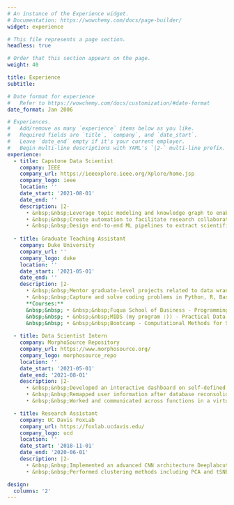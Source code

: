```yaml
---
# An instance of the Experience widget.
# Documentation: https://wowchemy.com/docs/page-builder/
widget: experience

# This file represents a page section.
headless: true

# Order that this section appears on the page.
weight: 40

title: Experience
subtitle:

# Date format for experience
#   Refer to https://wowchemy.com/docs/customization/#date-format
date_format: Jan 2006

# Experiences.
#   Add/remove as many `experience` items below as you like.
#   Required fields are `title`, `company`, and `date_start`.
#   Leave `date_end` empty if it's your current employer.
#   Begin multi-line descriptions with YAML's `|2-` multi-line prefix.
experience:
  - title: Capstone Data Scientist
    company: IEEE
    company_url: https://ieeexplore.ieee.org/Xplore/home.jsp
    company_logo: ieee
    location: ''
    date_start: '2021-08-01'
    date_end: ''
    description: |2-
      • &nbsp;&nbsp;Leverage topic modeling and knowledge graph to enable efficient cross-disciplinary research and new concepts discovery for large-scale datasets (5.4M+ publications) hosted by IEEE *Xplore* digital library.  
      • &nbsp;&nbsp;Create automation to facilitate research collaboration across divisions and increase search efficiency.  
      • &nbsp;&nbsp;Design end-to-end ML pipelines to extract scientific concepts, validate through graph linkages; Tag paper with concepts based on relevancy, and establish the parent-child hierarchy between concepts.  
        
  - title: Graduate Teaching Assistant
    company: Duke University
    company_url: ''
    company_logo: duke
    location: ''
    date_start: '2021-05-01'
    date_end: ''
    description: |2-
      • &nbsp;&nbsp;Mentor graduate-level projects related to data wrangling, modeling, analysis, and application.  
      • &nbsp;&nbsp;Capture and solve coding problems in Python, R, Bash, Git for inter-disciplinary students.  
      **Courses:**  
      &nbsp;&nbsp; • &nbsp;&nbsp;Fuqua School of Business - Programming for Analysis and Visualization, Data Analytics and Applications [course site](https://www.fuqua.duke.edu/programs/accelerated-msqm-business-analytics/curriculum)  
      &nbsp;&nbsp; • &nbsp;&nbsp;MIDS (my program :)) - Practical Data Science [course site](https://www.practicaldatascience.org/html/index.html)  
      &nbsp;&nbsp; • &nbsp;&nbsp;Bootcamp - Computational Methods for Social Scientists [course site](https://cm4ss.com/html/index.html)  
    
  - title: Data Scientist Intern
    company: MorphoSource Repository
    company_url: https://www.morphosource.org/
    company_logo: morphosource_repo
    location: ''
    date_start: '2021-05-01'
    date_end: '2021-08-01'
    description: |2-
      • &nbsp;&nbsp;Developed an interactive dashboard on self-defined metrics to visualize the impact of 3D scans of specimens. Derived insights to encourage user contribution and optimize data storage allocations.  
      • &nbsp;&nbsp;Remapped user information after database reconsolidation. Prototyped the data analysis pipeline with cleaning and processing.  
      • &nbsp;&nbsp;Worked and communicated across functions in a virtual environment setting to drive the product updates.    

  - title: Research Assistant
    company: UC Davis FoxLab
    company_url: https://foxlab.ucdavis.edu/
    company_logo: ucd
    location: ''
    date_start: '2018-11-01'
    date_end: '2020-06-01'
    description: |2-
      • &nbsp;&nbsp;Implemented an advanced CNN architecture Deeplabcut for object detection with annotations to identify key body part coordinates for research subject video data.   
      • &nbsp;&nbsp;Performed clustering methods including PCA and tSNE on research subjects' behavior to classify their time-stamped emotional state. Contributed the analysis to the NIH grant proposal and received approval. 

design:
  columns: '2'
---
```

